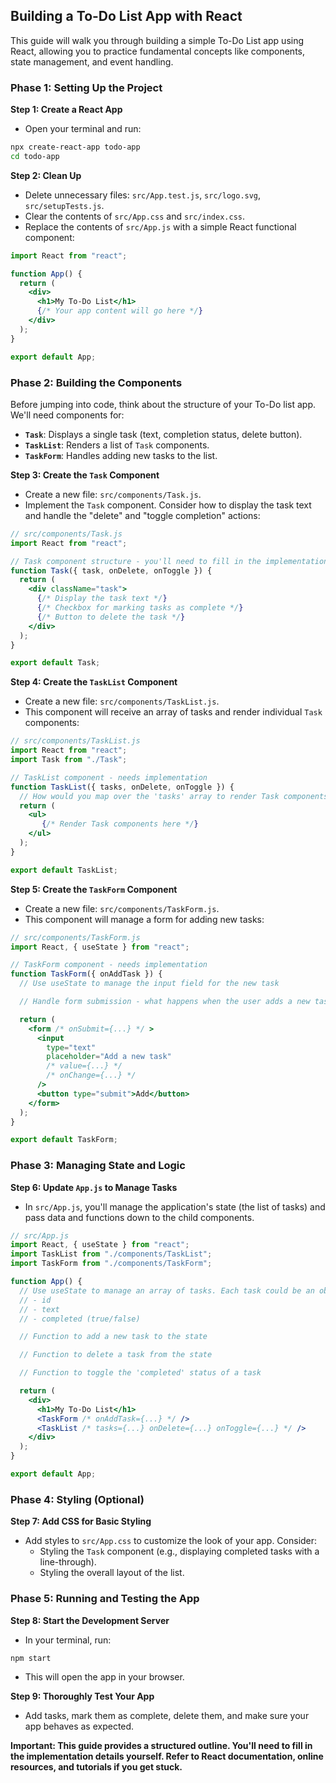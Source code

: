 ## Building a To-Do List App with React

This guide will walk you through building a simple To-Do List app using React, allowing you to practice fundamental concepts like components, state management, and event handling.

### Phase 1: Setting Up the Project

**Step 1: Create a React App**

- Open your terminal and run:

```bash
npx create-react-app todo-app
cd todo-app
```

**Step 2: Clean Up**

- Delete unnecessary files: `src/App.test.js`, `src/logo.svg`, `src/setupTests.js`.
- Clear the contents of `src/App.css` and `src/index.css`.
- Replace the contents of `src/App.js` with a simple React functional component:

```jsx
import React from "react";

function App() {
  return (
    <div>
      <h1>My To-Do List</h1> 
      {/* Your app content will go here */}
    </div>
  );
}

export default App;
```

### Phase 2: Building the Components

Before jumping into code, think about the structure of your To-Do list app. We'll need components for:

- **`Task`**:  Displays a single task (text, completion status, delete button).
- **`TaskList`**:  Renders a list of `Task` components.
- **`TaskForm`**: Handles adding new tasks to the list.

**Step 3: Create the `Task` Component**

- Create a new file: `src/components/Task.js`.
- Implement the `Task` component. Consider how to display the task text and handle the "delete" and "toggle completion" actions:

```jsx
// src/components/Task.js
import React from "react";

// Task component structure - you'll need to fill in the implementation details! 
function Task({ task, onDelete, onToggle }) {
  return ( 
    <div className="task">
      {/* Display the task text */}
      {/* Checkbox for marking tasks as complete */}
      {/* Button to delete the task */}
    </div>
  );
}

export default Task;
```

**Step 4: Create the `TaskList` Component**

- Create a new file: `src/components/TaskList.js`.
- This component will receive an array of tasks and render individual `Task` components:

```jsx
// src/components/TaskList.js
import React from "react";
import Task from "./Task";

// TaskList component - needs implementation
function TaskList({ tasks, onDelete, onToggle }) {
  // How would you map over the 'tasks' array to render Task components? 
  return ( 
    <ul>
       {/* Render Task components here */}
    </ul> 
  );
}

export default TaskList;
```

**Step 5: Create the `TaskForm` Component**

- Create a new file: `src/components/TaskForm.js`.
- This component will manage a form for adding new tasks:

```jsx
// src/components/TaskForm.js
import React, { useState } from "react";

// TaskForm component - needs implementation
function TaskForm({ onAddTask }) {
  // Use useState to manage the input field for the new task

  // Handle form submission - what happens when the user adds a new task? 

  return (
    <form /* onSubmit={...} */ >
      <input 
        type="text" 
        placeholder="Add a new task"
        /* value={...} */
        /* onChange={...} */
      />
      <button type="submit">Add</button>
    </form>
  );
}

export default TaskForm;
```

### Phase 3: Managing State and Logic

**Step 6: Update `App.js` to Manage Tasks**

- In `src/App.js`, you'll manage the application's state (the list of tasks) and pass data and functions down to the child components.

```jsx
// src/App.js
import React, { useState } from "react";
import TaskList from "./components/TaskList";
import TaskForm from "./components/TaskForm";

function App() {
  // Use useState to manage an array of tasks. Each task could be an object with properties like:
  // - id
  // - text 
  // - completed (true/false)

  // Function to add a new task to the state

  // Function to delete a task from the state

  // Function to toggle the 'completed' status of a task

  return (
    <div>
      <h1>My To-Do List</h1> 
      <TaskForm /* onAddTask={...} */ />
      <TaskList /* tasks={...} onDelete={...} onToggle={...} */ />
    </div>
  );
}

export default App;
```

### Phase 4: Styling (Optional)

**Step 7: Add CSS for Basic Styling**

- Add styles to `src/App.css` to customize the look of your app. Consider:
    - Styling the `Task` component (e.g., displaying completed tasks with a line-through).
    - Styling the overall layout of the list.

### Phase 5: Running and Testing the App

**Step 8: Start the Development Server**

- In your terminal, run:

```bash
npm start
```

- This will open the app in your browser. 

**Step 9: Thoroughly Test Your App**
-  Add tasks, mark them as complete, delete them, and make sure your app behaves as expected.

**Important: This guide provides a structured outline. You'll need to fill in the implementation details yourself.  Refer to React documentation, online resources, and tutorials if you get stuck.** 
